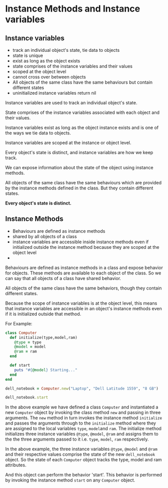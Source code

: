# Instance Methods and Instance variables

## Instance variables

- track an individual object's state, tie data to objects
- state is unique
- exist as long as the object exists
- state comprises of the instance variables and their values
- scoped at the object level
- cannot cross over between objects
- All objects of the same class have the same behaviours but contain different states
- uninitialized instance variables return nil

Instance variables are used to track an individual object's state.

State comprises of the instance variables associated with each object and their values.

Instance variables exist as long as the object instance exists and is one of the ways we tie data to objects.

Instance variables are scoped at the instance or object level.

<!-- Instance variables are reponsible for keeping track of information about the state of an object.
 -->
Every object's state is distinct, and instance variables are how we keep track.

We can expose information about the state of the object using instance methods.

All objects of the same class have the same behaviours which are provided by the instance methods defined in the class. But they contain different states.

**Every object's state is distinct.**

## Instance Methods

- Behaviours are defined as instance methods
- shared by all objects of a class
- instance variables are accessible inside instance methods even if initialized outside the instance method because they are scoped at the object level
- 

Behaviours are defined as instance methods in a class and expose behavior for objects. These methods are available to each object of the class. So we can say that all objects of a class have shared behavior.

All objects of the same class have the same behaviors, though they contain different states.

Because the scope of instance variables is at the object level, this means that instance variables are accessible in an object's instance methods even if it is initialized outside that method.

For Example:

```ruby
class Computer
  def initialize(type,model,ram)
    @type = type
    @model = model
    @ram = ram
  end

  def start
    puts "#{@model} Starting..."
  end
end

dell_notebook = Computer.new("Laptop", "Dell Latitude 1559", "8 GB")

dell_notebook.start

```
In the above example we have defined a class `Computer` and instantiated a new `Computer` object by invoking the class method `new` and passing in three arguments.
The `new` method in turn invokes the instance method `initialize` and passes the arguments through to the `initialize` method where they are assigned to the local variables `type`, `model`and `ram`. The initialize method initializes three instance variables `@type`, `@model`, `@ram` and assigns them to the the three arguments passed to it i.e. `type`, `model`, `ram` respectively. 

In the above example, the three instance variables `@type`, `@model` and `@ram` and their respective values comprise the state of the new `dell_notebook` object. So the state of each `Computer` object tracks the type, model and ram attributes.

And this object can perform the behavior 'start'. This behavior is performed by invoking the instance method `start` on any `Computer` object.